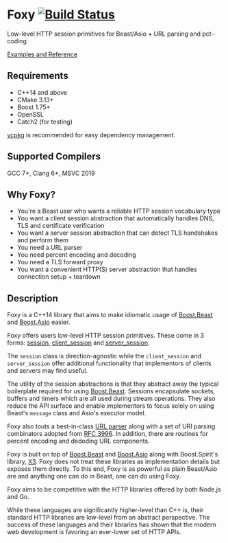 
# Foxy [![Build Status](https://travis-ci.org/LeonineKing1199/foxy.svg?branch=develop)](https://travis-ci.org/LeonineKing1199/foxy)

Low-level HTTP session primitives for Beast/Asio + URL parsing and pct-coding

[Examples and Reference](./docs/index.md#table-of-contents)

## Requirements

* C++14 and above
* CMake 3.13+
* Boost 1.75+
* OpenSSL
* Catch2 (for testing)

[vcpkg](https://github.com/Microsoft/vcpkg) is recommended for easy dependency management.

## Supported Compilers

GCC 7+, Clang 6+, MSVC 2019

## Why Foxy?

* You're a Beast user who wants a reliable HTTP session vocabulary type
* You want a client session abstraction that automatically handles DNS, TLS and certificate verification
* You want a server session abstraction that can detect TLS handshakes and perform them
* You need a URL parser
* You need percent encoding and decoding
* You need a TLS forward proxy
* You want a convenient HTTP(S) server abstraction that handles connection setup + teardown

## Description

Foxy is a C++14 library that aims to make idiomatic usage of
[Boost.Beast](https://www.boost.org/doc/libs/1_75_0/libs/beast/doc/html/index.html) and
[Boost.Asio](https://www.boost.org/doc/libs/1_75_0/doc/html/boost_asio.html)
easier.

Foxy offers users low-level HTTP session primitives. These come in 3 forms:
[session](./docs/reference/session.md#foxybasic_session),
[client_session](./docs/reference/client_session.md#foxybasic_client_session) and
[server_session](./docs/reference/server_session.md#foxybasic_server_session).

The `session` class is direction-agnostic while the `client_session` and `server_session` offer
additional functionality that implementors of clients and servers may find useful.

The utility of the session abstractions is that they abstract away the typical boilerplate required
for using [Boost.Beast](https://www.boost.org/doc/libs/1_75_0/libs/beast/doc/html/index.html).
Sessions encapsulate sockets, buffers and timers which are all used during stream operations. They
also reduce the API surface and enable implementors to focus solely on using Beast's `message` class
and Asio's executor model.

Foxy also touts a best-in-class [URL parser](./docs/reference/parse_uri.md#foxyparse_uri)
along with a set of URI parsing combinators adopted from
[RFC 3996](https://tools.ietf.org/html/rfc3986#appendix-A). In addition, there are routines for
percent encoding and dedoding URL components.

Foxy is built on top of
[Boost.Beast](https://www.boost.org/doc/libs/1_75_0/libs/beast/doc/html/index.html)
and [Boost.Asio](https://www.boost.org/doc/libs/1_75_0/doc/html/boost_asio.html)
along with Boost.Spirit's library, [X3](https://www.boost.org/doc/libs/1_75_0/libs/spirit/doc/x3/html/index.html).
Foxy does not treat these libraries as implementation details but exposes them directly. To this
end, Foxy is as powerful as plain Beast/Asio are and anything one can do in Beast, one can do using
Foxy.

Foxy aims to be competitive with the HTTP libraries offered by both Node.js and Go.

While these languages are significantly higher-level than C++ is, their standard HTTP libraries are
low-level from an abstract perspective. The success of these languages and their libraries has shown
that the modern web development is favoring an ever-lower set of HTTP APIs.
